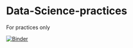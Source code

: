 # Data-Science-practices

For practices only

[![Binder](https://mybinder.org/badge_logo.svg)](https://mybinder.org/v2/gh/justinljl1/Data-Science-practices/HEAD)
